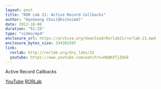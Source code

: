 ```yaml
---
layout: post
title: "ROR Lab 21: Active Record Callbacks"
author: "HyoSeong Choi(@hschoimd)"
date: 2012-10-06
duration: "51:25"
type: "video/mp4"
enclosure_url: https://archive.org/download/Rorlab21/rorlab-21.mp4
enclosure_bytes_size: 334301507
link:
  rorlab: http://rorlab.org/dry_labs/22
  youtube: https://www.youtube.com/watch?v=HQQKXTjZbG8
---
```


<p>Active Record Callbacks</p>

<div class="btn-group">
  <a class="btn btn-default btn-xs" href="{{ page.link.youtube }}">YouTube</a>
  <a class="btn btn-default btn-xs" href="{{ page.link.rorlab }}">RORLab</a>
</div>